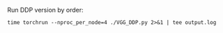 Run DDP version by order:
```
time torchrun --nproc_per_node=4 ./VGG_DDP.py 2>&1 | tee output.log
```